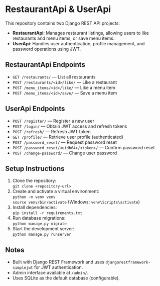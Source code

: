 # RestaurantApi & UserApi

This repository contains two Django REST API projects:

- **RestaurantApi**: Manages restaurant listings, allowing users to like restaurants and menu items, or save menu items.
- **UserApi**: Handles user authentication, profile management, and password operations using JWT.

## RestaurantApi Endpoints

- `GET /restaurants/` — List all restaurants  
- `POST /restaurants/<id>/like/` — Like a restaurant  
- `POST /menu_items/<id>/like/` — Like a menu item  
- `POST /menu_items/<id>/save/` — Save a menu item  

## UserApi Endpoints

- `POST /register/` — Register a new user  
- `POST /login/` — Obtain JWT access and refresh tokens  
- `POST /refresh/` — Refresh JWT token  
- `GET /profile/` — Retrieve user profile (authenticated)  
- `POST /password_reset/` — Request password reset  
- `POST /password_reset/<uidb64>/<token>/` — Confirm password reset  
- `POST /change-password/` — Change user password  

## Setup Instructions

1. Clone the repository:  
   `git clone <repository-url>`  
2. Create and activate a virtual environment:  
   `python -m venv venv`  
   `source venv/bin/activate` (Windows: `venv\Scripts\activate`)  
3. Install dependencies:  
   `pip install -r requirements.txt`  
4. Run database migrations:  
   `python manage.py migrate`  
5. Start the development server:  
   `python manage.py runserver`  

## Notes

- Built with Django REST Framework and uses `djangorestframework-simplejwt` for JWT authentication.  
- Admin interface available at `/admin/`.  
- Uses SQLite as the default database (configurable).  

